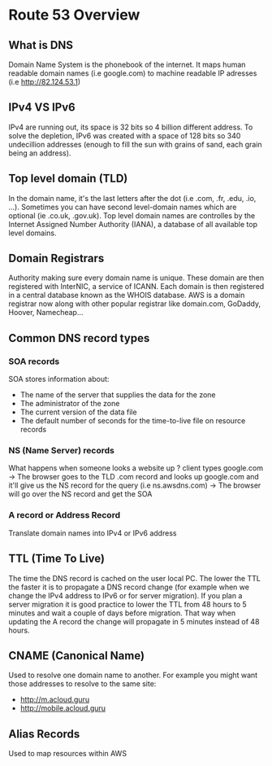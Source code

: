 # Route 53 Overview
## What is DNS
Domain Name System is the phonebook of the internet. It maps human readable domain names (i.e google.com) to machine readable IP adresses (i.e http://82.124.53.1)
## IPv4 VS IPv6
IPv4 are running out, its space is 32 bits so 4 billion different address. To solve the depletion, IPv6 was created with a space of 128 bits so 340 undecillion addresses (enough to fill the sun with grains of sand, each grain being an address).
## Top level domain (TLD)
In the domain name, it's the last letters after the dot (i.e .com, .fr, .edu, .io, ...). Sometimes you can have second level-domain names which are optional (ie .co.uk, .gov.uk). 
Top level domain names are controlles by the Internet Assigned Number Authority (IANA), a database of all available top level domains.
## Domain Registrars
Authority making sure every domain name is unique. These domain are then registered with InterNIC, a service of ICANN. Each domain is then registered in a central database known as the WHOIS database. AWS is a domain registrar now along with other popular registrar like domain.com, GoDaddy, Hoover, Namecheap...
## Common DNS record types
### SOA records
SOA stores information about:
- The name of the server that supplies the data for the zone
- The administrator of the zone
- The current version of the data file
- The default number of seconds for the time-to-live file on resource records

### NS (Name Server) records
What happens when someone looks a website up ?
client types google.com -> The browser goes to the TLD .com record and looks up google.com and it'll give us the NS record for the query (i.e ns.awsdns.com) -> The browser will go over the NS record and get the SOA

### A record or Address Record
Translate domain names into IPv4 or IPv6 address

## TTL (Time To Live)
The time the DNS record is cached on the user local PC. The lower the TTL the faster it is to propagate a DNS record change (for example when we change the IPv4 address to IPv6 or for server migration). If you plan a server migration it is good practice to lower the TTL from 48 hours to 5 minutes and wait a couple of days before migration. That way when updating the A record the change will propagate in 5 minutes instead of 48 hours.

## CNAME (Canonical Name)
Used to resolve one domain name to another. For example you might want those addresses to resolve to the same site:
- http://m.acloud.guru
- http://mobile.acloud.guru

## Alias Records
Used to map resources within AWS